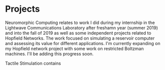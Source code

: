 # Projects
Neuromorphic Computing relates to work I did during my internship in the Lightwave Communications Laboratory after freshamn year (summer 2019) and into the fall of 2019 as well as some independent projects related to Hopfield Networks. The work focused on simulating a reservoir computer and assessing its value for different applications. I'm currently expanding on my Hopfield network project with some work on restricted Boltzman machines. I'll be adding this progress soon.

Tactile Stimulation contains 
